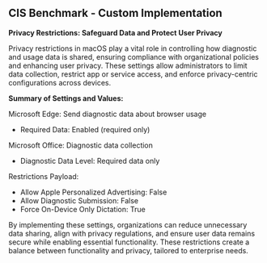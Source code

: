 ## CIS Benchmark - Custom Implementation

**Privacy Restrictions: Safeguard Data and Protect User Privacy**

Privacy restrictions in macOS play a vital role in controlling how diagnostic and usage data is shared, ensuring compliance with organizational policies and enhancing user privacy. 
These settings allow administrators to limit data collection, restrict app or service access, and enforce privacy-centric configurations across devices.

**Summary of Settings and Values:**

Microsoft Edge: Send diagnostic data about browser usage
- Required Data: Enabled (required only)

Microsoft Office: Diagnostic data collection
- Diagnostic Data Level: Required data only

Restrictions Payload:
- Allow Apple Personalized Advertising: False
- Allow Diagnostic Submission: False
- Force On-Device Only Dictation: True

By implementing these settings, organizations can reduce unnecessary data sharing, align with privacy regulations, 
and ensure user data remains secure while enabling essential functionality. 
These restrictions create a balance between functionality and privacy, tailored to enterprise needs.